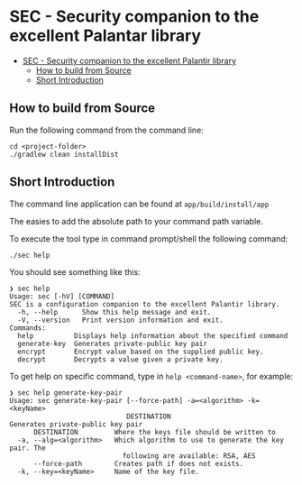 # SEC - Security companion to the excellent Palantar library

- [SEC - Security companion to the excellent Palantir library](#sec---security-companion-to-the-excellent-palantar-library)
  - [How to build from Source](#how-to-build-from-source)
  - [Short Introduction](#short-introduction)

## How to build from Source

Run the following command from the command line: 

```shell
cd <project-folder>
./gradlew clean installDist
```

## Short Introduction

The command line application can be found at `app/build/install/app`

The easies to add the absolute path to your command path variable.

To execute the tool type in command prompt/shell the following command:

  `./sec help`

You should see something like this:

```text
❯ sec help
Usage: sec [-hV] [COMMAND]
SEC is a configuration companion to the excellent Palantir library.
  -h, --help      Show this help message and exit.
  -V, --version   Print version information and exit.
Commands:
  help          Displays help information about the specified command
  generate-key  Generates private-public key pair
  encrypt       Encrypt value based on the supplied public key.
  decrypt       Decrypts a value given a private key.
```

To get help on specific command, type in `help <command-name>`, for example:

```shell
❯ sec help generate-key-pair
Usage: sec generate-key-pair [--force-path] -a=<algorithm> -k=<keyName>
                             DESTINATION
Generates private-public key pair
      DESTINATION         Where the keys file should be written to
  -a, --alg=<algorithm>   Which algorithm to use to generate the key pair. The
                            following are available: RSA, AES
      --force-path        Creates path if does not exists.
  -k, --key=<keyName>     Name of the key file.
```
